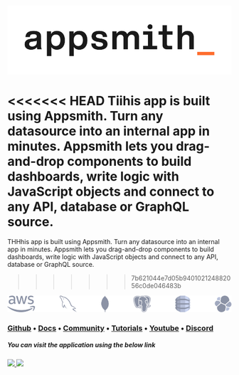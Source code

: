 ![](https://raw.githubusercontent.com/appsmithorg/appsmith/release/static/appsmith_logo_primary.png)

<<<<<<< HEAD
Tiihis app is built using Appsmith. Turn any datasource into an internal app in minutes. Appsmith lets you drag-and-drop components to build dashboards, write logic with JavaScript objects and connect to any API, database or GraphQL source.
=======
THHhis app is built using Appsmith. Turn any datasource into an internal app in minutes. Appsmith lets you drag-and-drop components to build dashboards, write logic with JavaScript objects and connect to any API, database or GraphQL source.
>>>>>>> 7b621044e7d05b940102124882056c0de046483b

![](https://raw.githubusercontent.com/appsmithorg/appsmith/release/static/images/integrations.png)

### [Github](https://github.com/appsmithorg/appsmith) • [Docs](https://docs.appsmith.com/?utm_source=github&utm_medium=social&utm_content=appsmith_docs&utm_campaign=null&utm_term=appsmith_docs) • [Community](https://community.appsmith.com/) • [Tutorials](https://github.com/appsmithorg/appsmith/tree/update/readme#tutorials) • [Youtube](https://www.youtube.com/appsmith) • [Discord](https://discord.gg/rBTTVJp)

##### You can visit the application using the below link

###### [![](https://assets.appsmith.com/git-sync/Buttons.svg) ](https://app.appsmith.com/applications/6317903a1df89313e257ada5/pages/6317903a1df89313e257adab) [![](https://assets.appsmith.com/git-sync/Buttons2.svg)](https://app.appsmith.com/applications/6317903a1df89313e257ada5/pages/6317903a1df89313e257adab/edit)
